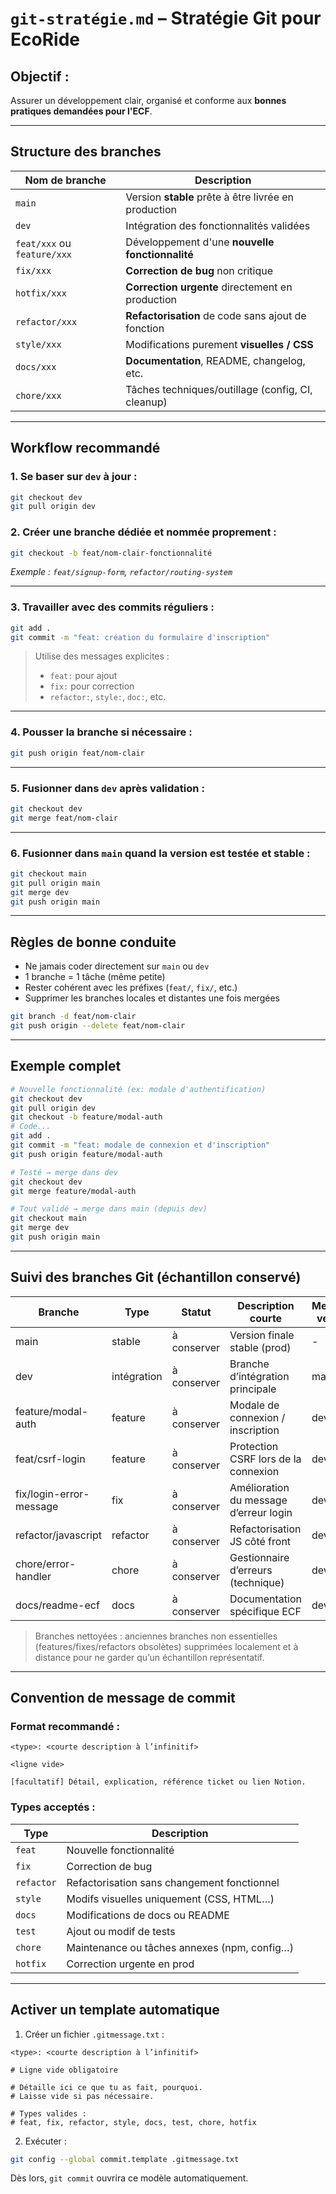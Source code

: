 # `git-stratégie.md` – Stratégie Git pour EcoRide

## Objectif :

Assurer un développement clair, organisé et conforme aux **bonnes pratiques demandées pour l'ECF**.

---

## Structure des branches

| Nom de branche              | Description                                          |
| --------------------------- | ---------------------------------------------------- |
| `main`                      | Version **stable** prête à être livrée en production |
| `dev`                       | Intégration des fonctionnalités validées             |
| `feat/xxx` ou `feature/xxx` | Développement d'une **nouvelle fonctionnalité**      |
| `fix/xxx`                   | **Correction de bug** non critique                   |
| `hotfix/xxx`                | **Correction urgente** directement en production     |
| `refactor/xxx`              | **Refactorisation** de code sans ajout de fonction   |
| `style/xxx`                 | Modifications purement **visuelles / CSS**           |
| `docs/xxx`                  | **Documentation**, README, changelog, etc.           |
| `chore/xxx`                 | Tâches techniques/outillage (config, CI, cleanup)    |

---

## Workflow recommandé

### 1. Se baser sur `dev` à jour :

```bash
git checkout dev
git pull origin dev
```

### 2. Créer une branche dédiée et nommée proprement :

```bash
git checkout -b feat/nom-clair-fonctionnalité
```

_Exemple : `feat/signup-form`, `refactor/routing-system`_

---

### 3. Travailler avec des commits réguliers :

```bash
git add .
git commit -m "feat: création du formulaire d'inscription"
```

> Utilise des messages explicites :
>
> -   `feat:` pour ajout
> -   `fix:` pour correction
> -   `refactor:`, `style:`, `doc:`, etc.

---

### 4. Pousser la branche si nécessaire :

```bash
git push origin feat/nom-clair
```

---

### 5. Fusionner dans `dev` après validation :

```bash
git checkout dev
git merge feat/nom-clair
```

---

### 6. Fusionner dans `main` quand la version est **testée et stable** :

```bash
git checkout main
git pull origin main
git merge dev
git push origin main
```

---

## Règles de bonne conduite

-   Ne jamais coder directement sur `main` ou `dev`
-   1 branche = 1 tâche (même petite)
-   Rester cohérent avec les préfixes (`feat/`, `fix/`, etc.)
-   Supprimer les branches locales et distantes une fois mergées

```bash
git branch -d feat/nom-clair
git push origin --delete feat/nom-clair
```

---

## Exemple complet

```bash
# Nouvelle fonctionnalité (ex: modale d'authentification)
git checkout dev
git pull origin dev
git checkout -b feature/modal-auth
# Code...
git add .
git commit -m "feat: modale de connexion et d'inscription"
git push origin feature/modal-auth

# Testé → merge dans dev
git checkout dev
git merge feature/modal-auth

# Tout validé → merge dans main (depuis dev)
git checkout main
git merge dev
git push origin main
```

---

## Suivi des branches Git (échantillon conservé)

| Branche                 | Type        | Statut      | Description courte                     | Merge vers |
| ----------------------- | ----------- | ----------- | -------------------------------------- | ---------- |
| main                    | stable      | à conserver | Version finale stable (prod)           | -          |
| dev                     | intégration | à conserver | Branche d’intégration principale       | main       |
| feature/modal-auth      | feature     | à conserver | Modale de connexion / inscription      | dev        |
| feat/csrf-login         | feature     | à conserver | Protection CSRF lors de la connexion   | dev        |
| fix/login-error-message | fix         | à conserver | Amélioration du message d’erreur login | dev        |
| refactor/javascript     | refactor    | à conserver | Refactorisation JS côté front          | dev        |
| chore/error-handler     | chore       | à conserver | Gestionnaire d’erreurs (technique)     | dev        |
| docs/readme-ecf         | docs        | à conserver | Documentation spécifique ECF           | dev        |

> Branches nettoyées : anciennes branches non essentielles (features/fixes/refactors obsolètes) supprimées localement et à distance pour ne garder qu’un échantillon représentatif.

---

## Convention de message de commit

### Format recommandé :

```
<type>: <courte description à l’infinitif>

<ligne vide>

[facultatif] Détail, explication, référence ticket ou lien Notion.
```

### Types acceptés :

| Type       | Description                                  |
| ---------- | -------------------------------------------- |
| `feat`     | Nouvelle fonctionnalité                      |
| `fix`      | Correction de bug                            |
| `refactor` | Refactorisation sans changement fonctionnel  |
| `style`    | Modifs visuelles uniquement (CSS, HTML…)     |
| `docs`     | Modifications de docs ou README              |
| `test`     | Ajout ou modif de tests                      |
| `chore`    | Maintenance ou tâches annexes (npm, config…) |
| `hotfix`   | Correction urgente en prod                   |

---

## Activer un template automatique

1. Créer un fichier `.gitmessage.txt` :

```text
<type>: <courte description à l’infinitif>

# Ligne vide obligatoire

# Détaille ici ce que tu as fait, pourquoi.
# Laisse vide si pas nécessaire.

# Types valides :
# feat, fix, refactor, style, docs, test, chore, hotfix
```

2. Exécuter :

```bash
git config --global commit.template .gitmessage.txt
```

Dès lors, `git commit` ouvrira ce modèle automatiquement.
